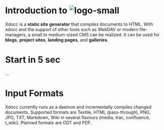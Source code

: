 # Introduction to ![logo-small](${root}/design/xdocc-logo.svg)

Xdocc is a <strong>static site generator</strong> that compiles documents to HTML. With xdocc and the support of other tools such as WebDAV or modern file-managers, a small to medium-sized CMS can be realized. It can be used for <strong>blogs</strong>, <strong>project sites</strong>, <strong>landing pages</strong>, and <strong>galleries</strong>.

# Start in 5 sec
...

# Input Formats
Xdocc currently runs as a daemon and incrementally compiles changed documents. Supported formats are Textile, HTML (pass-through), PNG, JPG, TXT, Markdown, Wiki in several flavours (media, trac, confluence, t_wiki). Planned formats are ODT and PDF.


